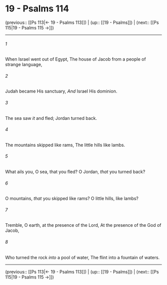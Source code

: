 # 19 - Psalms 114

(previous:: [[Ps 113|← 19 - Psalms 113]]) | (up:: [[19 - Psalms]]) | (next:: [[Ps 115|19 - Psalms 115 →]])

***


###### 1 
When Israel went out of Egypt, The house of Jacob from a people of strange language, 

###### 2 
Judah became His sanctuary, _And_ Israel His dominion. 

###### 3 
The sea saw _it_ and fled; Jordan turned back. 

###### 4 
The mountains skipped like rams, The little hills like lambs. 

###### 5 
What ails you, O sea, that you fled? O Jordan, _that_ you turned back? 

###### 6 
O mountains, _that_ you skipped like rams? O little hills, like lambs? 

###### 7 
Tremble, O earth, at the presence of the Lord, At the presence of the God of Jacob, 

###### 8 
Who turned the rock _into_ a pool of water, The flint into a fountain of waters.

***

(previous:: [[Ps 113|← 19 - Psalms 113]]) | (up:: [[19 - Psalms]]) | (next:: [[Ps 115|19 - Psalms 115 →]])
